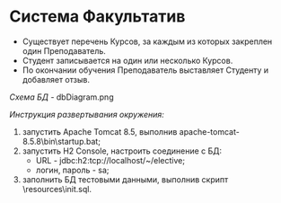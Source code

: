 Система Факультатив
===================

* Существует перечень Курсов, за каждым из которых закреплен один Преподаватель.
* Студент записывается на один или несколько Курсов.
* По окончании обучения Преподаватель выставляет Студенту и добавляет отзыв.


*Схема БД* - dbDiagram.png


*Инструкция развертывания окружения:*

1. запустить Apache Tomcat 8.5, выполнив apache-tomcat-8.5.8\bin\startup.bat;
2. запустить H2 Console, настроить соединение с БД:
    * URL - jdbc:h2:tcp://localhost/~/elective; 
    * логин, пароль - sa;    
3. заполнить БД тестовыми данными, выполнив скрипт \resources\init.sql. 


